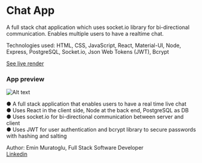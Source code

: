 # Chat App

A full stack chat application which uses socket.io library for bi-directional communication. Enables multiple users to have a realtime chat. </br>

Technologies used: HTML, CSS, JavaScript, React, Material-UI, Node, Express, PostgreSQL, Socket.io, Json Web
Tokens (JWT), Bcrypt

[See live render](https://chatting-app-em.herokuapp.com/)

### App preview

![Alt text](client/src/components/images/chat-app-preview.gif "App preview image")

● A full stack application that enables users to have a real time live chat <br/>
● Uses React in the client side, Node at the back end, PostgreSQL as DB <br/>
● Uses socket.io for bi-directional communication between server and client<br/>
● Uses JWT for user authentication and bcrypt library to secure passwords with hashing and salting

Author: Emin Muratoglu, Full Stack Software Developer <br />
[Linkedin](https://linkedin.com/in/emin-muratoglu-ba287516b)

